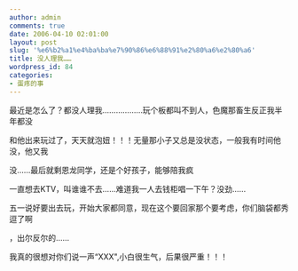 ```yaml
---
author: admin
comments: true
date: 2006-04-10 02:01:00
layout: post
slug: '%e6%b2%a1%e4%ba%ba%e7%90%86%e6%88%91%e2%80%a6%e2%80%a6'
title: 没人理我……
wordpress_id: 84
categories:
- 蛋疼的事
---
```


最近是怎么了？都没人理我………………玩个板都叫不到人，色魔那畜生反正我半年都没  
  
和他出来玩过了，天天就泡妞！！！无量那小子又总是没状态，一般我有时间他没，他又我  
  
没……最后就剩恩龙同学，还是个好孩子，能够陪我疯  
  
一直想去KTV，叫谁谁不去……难道我一人去钱柜唱一下午？没劲……  
  
五一说好要出去玩，开始大家都同意，现在这个要回家那个要考虑，你们脑袋都秀逗了啊  
  
，出尔反尔的……  
  
  
我真的很想对你们说一声“XXX",小白很生气，后果很严重！！！
